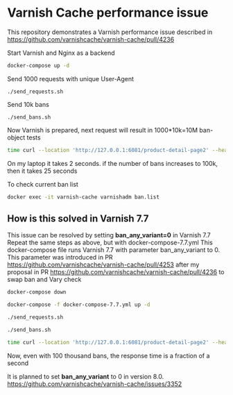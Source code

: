 # Varnish Cache performance issue

This repository demonstrates a Varnish performance issue described in https://github.com/varnishcache/varnish-cache/pull/4236

Start Varnish and Nginx as a backend
```bash
docker-compose up -d
```

Send 1000 requests with unique User-Agent
```
./send_requests.sh
```

Send 10k bans
```
./send_bans.sh
```

Now Varnish is prepared, next request will result in 1000*10k=10M ban-object tests

```bash
time curl --location 'http://127.0.0.1:6081/product-detail-page2' --header 'User-Agent: Test-Agent-1000'
```
On my laptop it takes 2 seconds.
if the number of bans increases to 100k, then it takes 25 seconds


To check current ban list
```bash
docker exec -it varnish-cache varnishadm ban.list
```

## How is this solved in Varnish 7.7
This issue can be resolved by setting **ban_any_variant=0** in Varnish 7.7
Repeat the same steps as above, but with docker-compose-7.7.yml
This docker-compose file runs Varnish 7.7 with parameter ban_any_variant to 0.
This parameter was introduced in PR
https://github.com/varnishcache/varnish-cache/pull/4253
after my proposal in PR https://github.com/varnishcache/varnish-cache/pull/4236
 to swap ban and Vary check


```bash
docker-compose down

docker-compose -f docker-compose-7.7.yml up -d

./send_requests.sh

./send_bans.sh
```

```bash
time curl --location 'http://127.0.0.1:6081/product-detail-page2' --header 'User-Agent: Test-Agent-1000'
```

Now, even with 100 thousand bans, the response time is a fraction of a second


It is planned to set **ban_any_variant** to 0 in version 8.0.
https://github.com/varnishcache/varnish-cache/issues/3352